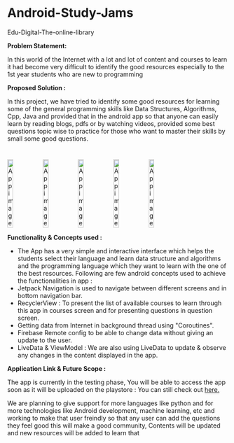 # Android-Study-Jams

Edu-Digital-The-online-library

<b> Problem Statement: </b>

In this world of the Internet with a lot and lot of content and courses to learn it had become very difficult to identify the good resources especially to the 1st year students who are new to programming 

<b> Proposed Solution : </b>

In this project, we have tried to identify some good resources for learning some of the general programming skills like Data Structures, Algorithms, Cpp, Java and provided that in the android app so that anyone can easily learn by reading blogs, pdfs or by watching videos, provided some best questions topic wise to practice for those who want to master their skills by small some good questions.

# 

<div style="display:flex;">
<img alt="App image" src="https://github.com/prafullashekhar/EduDigital/blob/main/Images/img1.jpg" width="16%">
<img alt="App image" src="https://github.com/prafullashekhar/EduDigital/blob/main/Images/img2.jpg" width="16%">
<img alt="App image" src="https://github.com/prafullashekhar/EduDigital/blob/main/Images/img3.jpg" width="16%">
<img alt="App image" src="https://github.com/prafullashekhar/EduDigital/blob/main/Images/img4.jpg" width="16%">
<img alt="App image" src="https://github.com/prafullashekhar/EduDigital/blob/main/Images/img5.jpg" width="16%">
</div>
    	  	
<b> Functionality & Concepts used : </b>

- The App has a very simple and interactive interface which helps the students select their language and learn data structure and algorithms and the programming language which they want to learn with the one of the best resources. Following are few android concepts used to achieve the functionalities in app : 
- Jetpack Navigation is used to navigate between different screens and in bottom navigation bar.
- RecyclerView : To present the list of available courses to learn through this app in courses screen and for presenting questions in question screen.
- Getting data from Internet in background thread using "Coroutines".
- Firebase Remote config to be able to change data without giving an update to the user.
- LiveData & ViewModel : We are also using LiveData to update & observe any changes in the content displayed in the app.

<b> Application Link & Future Scope : </b>

The app is currently in the testing phase, You will be able to access the app soon as it will be uploaded on the playstore : You can still check out <a href="https://github.com/GDSC-BIT-Sindri/EduDigital/raw/main/app/app-release.apk">here.</a>

We are planning to give support for more languages like python and for more technologies like Android development, machine learning, etc
and working to make that user freindly so that any user can add the questions they feel good this will make a good community,
Contents will be updated and new resources will be added to learn that
